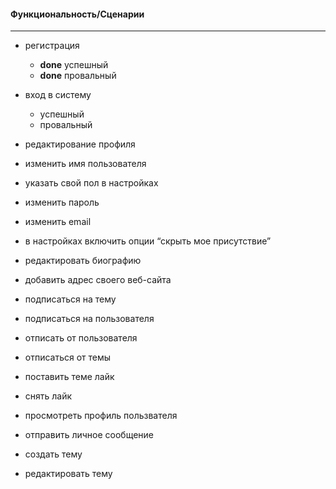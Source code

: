 #### Функциональность/Сценарии
___

* регистрация         
    * __done__ успешный                       
    * __done__ провальный                                                                 
* вход в систему
    * успешный
    * провальный
* редактирование профиля
* изменить имя пользователя
* указать свой пол в настройках
* изменить пароль
* изменить email
* в настройках включить опции “скрыть мое присутствие”
* редактировать биографию
* добавить адрес своего веб-сайта 


* подписаться на тему
* подписаться на пользователя
* отписать от пользователя
* отписаться от темы
* поставить теме лайк
* снять лайк
* просмотреть профиль пользвателя
* отправить личное сообщение


* создать тему
* редактировать тему






